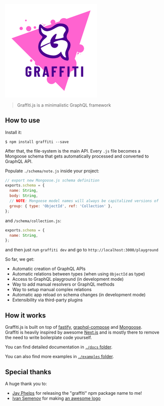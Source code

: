 <img alt="Exoframe" src="./logo/svg/splash.svg" width="300">

> Graffiti.js is a minimalistic GraphQL framework

## How to use

Install it:

```
$ npm install graffiti --save
```

After that, the file-system is the main API. Every `.js` file becomes a Mongoose schema that gets automatically processed and converted to GraphQL API.

Populate `./schema/note.js` inside your project:

```js
// export new Mongoose.js schema definition
exports.schema = {
  name: String,
  body: String,
  // NOTE: Mongoose model names will always be capitalized versions of your filenames
  group: { type: 'ObjectId', ref: 'Collection' },
};
```

and `/schema/collection.js`:

```js
exports.schema = {
  name: String,
};
```

and then just run `graffiti dev` and go to `http://localhost:3000/playground`

So far, we get:

- Automatic creation of GraphQL APIs
- Automatic relations between types (when using `ObjectId` as type)
- Access to GraphQL playground (in development mode)
- Way to add manual resolvers or GraphQL methods
- Way to setup manual complex relations
- Automatic app reload on schema changes (in development mode)
- Extensibility via third-party plugins

## How it works

Graffiti.js is built on top of [fastify](https://www.fastify.io/), [graphql-compose](https://graphql-compose.github.io/) and [Mongoose](https://mongoosejs.com/).  
Graffiti is heavily inspired by awesome [Next.js](https://nextjs.org/) and is mostly there to remove the need to write boilerplate code yourself.

You can find detailed documentation in [`./docs` folder](./docs/README.md).

You can also find more examples in [`./examples` folder](./examples).

## Special thanks

A huge thank you to:

- [Jay Phelps](https://github.com/jayphelps) for releasing the "graffiti" npm package name to me!
- [Ivan Semenov](https://www.behance.net/ivan_semenov) for making [an awesome logo](./logo/README.md)
